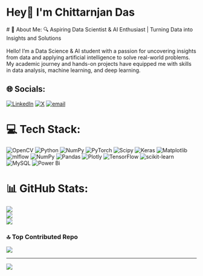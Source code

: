 <h1> Hey👋 I'm Chittarnjan Das</h1>
# 💫 About Me:
🔍 Aspiring Data Scientist & AI Enthusiast | Turning Data into Insights and Solutions<br><br>Hello! I’m a Data Science & AI student with a passion for uncovering insights from data and applying artificial intelligence to solve real-world problems. My academic journey and hands-on projects have equipped me with skills in data analysis, machine learning, and deep learning.


## 🌐 Socials:
[![LinkedIn](https://img.shields.io/badge/LinkedIn-%230077B5.svg?logo=linkedin&logoColor=white)](https://linkedin.com/in/https://www.linkedin.com/in/chittaranjand308/) [![X](https://img.shields.io/badge/X-black.svg?logo=X&logoColor=white)](https://x.com/@Chitta637) [![email](https://img.shields.io/badge/Email-D14836?logo=gmail&logoColor=white)](mailto:chittaranjand308@gmail.com) 

# 💻 Tech Stack:
![OpenCV](https://img.shields.io/badge/opencv-%23white.svg?style=for-the-badge&logo=opencv&logoColor=white) ![Python](https://img.shields.io/badge/python-3670A0?style=for-the-badge&logo=python&logoColor=ffdd54) ![NumPy](https://img.shields.io/badge/numpy-%23013243.svg?style=for-the-badge&logo=numpy&logoColor=white) ![PyTorch](https://img.shields.io/badge/PyTorch-%23EE4C2C.svg?style=for-the-badge&logo=PyTorch&logoColor=white) ![Scipy](https://img.shields.io/badge/SciPy-%230C55A5.svg?style=for-the-badge&logo=scipy&logoColor=%white) ![Keras](https://img.shields.io/badge/Keras-%23D00000.svg?style=for-the-badge&logo=Keras&logoColor=white) ![Matplotlib](https://img.shields.io/badge/Matplotlib-%23ffffff.svg?style=for-the-badge&logo=Matplotlib&logoColor=black) ![mlflow](https://img.shields.io/badge/mlflow-%23d9ead3.svg?style=for-the-badge&logo=numpy&logoColor=blue) ![NumPy](https://img.shields.io/badge/numpy-%23013243.svg?style=for-the-badge&logo=numpy&logoColor=white) ![Pandas](https://img.shields.io/badge/pandas-%23150458.svg?style=for-the-badge&logo=pandas&logoColor=white) ![Plotly](https://img.shields.io/badge/Plotly-%233F4F75.svg?style=for-the-badge&logo=plotly&logoColor=white) ![TensorFlow](https://img.shields.io/badge/TensorFlow-%23FF6F00.svg?style=for-the-badge&logo=TensorFlow&logoColor=white) ![scikit-learn](https://img.shields.io/badge/scikit--learn-%23F7931E.svg?style=for-the-badge&logo=scikit-learn&logoColor=white) ![MySQL](https://img.shields.io/badge/mysql-4479A1.svg?style=for-the-badge&logo=mysql&logoColor=white) ![Power Bi](https://img.shields.io/badge/power_bi-F2C811?style=for-the-badge&logo=powerbi&logoColor=black)
# 📊 GitHub Stats:
![](https://github-readme-stats.vercel.app/api?username=Chitta308&theme=neon&hide_border=false&include_all_commits=false&count_private=false)<br/>
![](https://nirzak-streak-stats.vercel.app/?user=Chitta308&theme=neon&hide_border=false)<br/>
![](https://github-readme-stats.vercel.app/api/top-langs/?username=Chitta308&theme=neon&hide_border=false&include_all_commits=false&count_private=false&layout=compact)

### 🔝 Top Contributed Repo
![](https://github-contributor-stats.vercel.app/api?username=Chitta308&limit=5&theme=dark&combine_all_yearly_contributions=true)

---
[![](https://visitcount.itsvg.in/api?id=Chitta308&icon=0&color=0)](https://visitcount.itsvg.in)

<!-- Proudly created with GPRM ( https://gprm.itsvg.in ) -->
